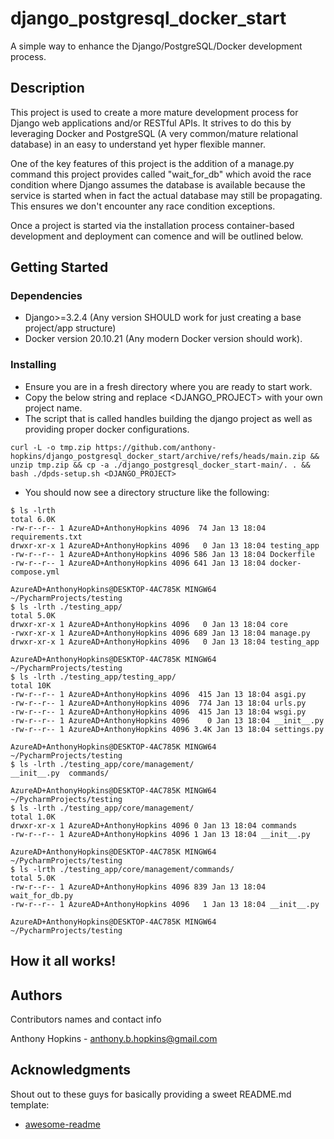 # django_postgresql_docker_start

A simple way to enhance the Django/PostgreSQL/Docker development process. 

## Description

This project is used to create a more mature development process for Django web applications and/or RESTful APIs. It strives to do this
by leveraging Docker and PostgreSQL (A very common/mature relational database) in an easy to understand yet hyper flexible manner.

One of the key features of this project is the addition of a manage.py command this project provides called "wait_for_db" which avoid
the race condition where Django assumes the database is available because the service is started when in fact the actual database may still be
propagating. This ensures we don't encounter any race condition exceptions.

Once a project is started via the installation process container-based development and deployment can comence and will be outlined below.

## Getting Started

### Dependencies

* Django>=3.2.4 (Any version SHOULD work for just creating a base project/app structure)
* Docker version 20.10.21 (Any modern Docker version should work).

### Installing
* Ensure you are in a fresh directory where you are ready to start work.
* Copy the below string and replace <DJANGO_PROJECT> with your own project name.
* The script that is called handles building the django project as well as providing proper docker configurations.
```
curl -L -o tmp.zip https://github.com/anthony-hopkins/django_postgresql_docker_start/archive/refs/heads/main.zip && unzip tmp.zip && cp -a ./django_postgresql_docker_start-main/. . && bash ./dpds-setup.sh <DJANGO_PROJECT>
```
* You should now see a directory structure like the following:
```AzureAD+AnthonyHopkins@DESKTOP-4AC785K MINGW64 ~/PycharmProjects/testing
$ ls -lrth                                                              
total 6.0K                                                                  
-rw-r--r-- 1 AzureAD+AnthonyHopkins 4096  74 Jan 13 18:04 requirements.txt  
drwxr-xr-x 1 AzureAD+AnthonyHopkins 4096   0 Jan 13 18:04 testing_app       
-rw-r--r-- 1 AzureAD+AnthonyHopkins 4096 586 Jan 13 18:04 Dockerfile        
-rw-r--r-- 1 AzureAD+AnthonyHopkins 4096 641 Jan 13 18:04 docker-compose.yml

AzureAD+AnthonyHopkins@DESKTOP-4AC785K MINGW64 ~/PycharmProjects/testing
$ ls -lrth ./testing_app/                                               
total 5.0K                                                           
drwxr-xr-x 1 AzureAD+AnthonyHopkins 4096   0 Jan 13 18:04 core       
-rwxr-xr-x 1 AzureAD+AnthonyHopkins 4096 689 Jan 13 18:04 manage.py  
drwxr-xr-x 1 AzureAD+AnthonyHopkins 4096   0 Jan 13 18:04 testing_app

AzureAD+AnthonyHopkins@DESKTOP-4AC785K MINGW64 ~/PycharmProjects/testing
$ ls -lrth ./testing_app/testing_app/                                   
total 10K
-rw-r--r-- 1 AzureAD+AnthonyHopkins 4096  415 Jan 13 18:04 asgi.py
-rw-r--r-- 1 AzureAD+AnthonyHopkins 4096  774 Jan 13 18:04 urls.py
-rw-r--r-- 1 AzureAD+AnthonyHopkins 4096  415 Jan 13 18:04 wsgi.py
-rw-r--r-- 1 AzureAD+AnthonyHopkins 4096    0 Jan 13 18:04 __init__.py
-rw-r--r-- 1 AzureAD+AnthonyHopkins 4096 3.4K Jan 13 18:04 settings.py

AzureAD+AnthonyHopkins@DESKTOP-4AC785K MINGW64 ~/PycharmProjects/testing
$ ls -lrth ./testing_app/core/management/
__init__.py  commands/    

AzureAD+AnthonyHopkins@DESKTOP-4AC785K MINGW64 ~/PycharmProjects/testing
$ ls -lrth ./testing_app/core/management/
total 1.0K
drwxr-xr-x 1 AzureAD+AnthonyHopkins 4096 0 Jan 13 18:04 commands
-rw-r--r-- 1 AzureAD+AnthonyHopkins 4096 1 Jan 13 18:04 __init__.py

AzureAD+AnthonyHopkins@DESKTOP-4AC785K MINGW64 ~/PycharmProjects/testing
$ ls -lrth ./testing_app/core/management/commands/
total 5.0K
-rw-r--r-- 1 AzureAD+AnthonyHopkins 4096 839 Jan 13 18:04 wait_for_db.py
-rw-r--r-- 1 AzureAD+AnthonyHopkins 4096   1 Jan 13 18:04 __init__.py

AzureAD+AnthonyHopkins@DESKTOP-4AC785K MINGW64 ~/PycharmProjects/testing

```

## How it all works!

## Authors

Contributors names and contact info

Anthony Hopkins - anthony.b.hopkins@gmail.com

## Acknowledgments

Shout out to these guys for basically providing a sweet README.md template:
* [awesome-readme](https://github.com/matiassingers/awesome-readme)
